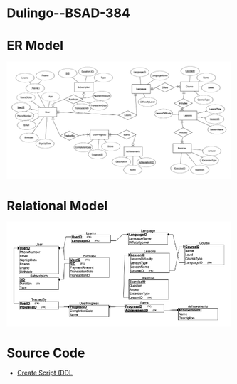 # Dulingo--BSAD-384

# ER Model

![ER model](ERModel.png)

# Relational Model 

![Relational model](RelationalSchema.png)

# Source Code

* [Create Script (DDL](createtable)
